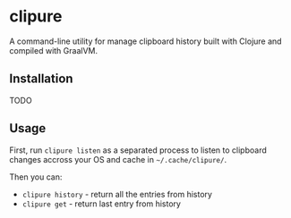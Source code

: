 # clipure

A command-line utility for manage clipboard history built with Clojure and compiled with GraalVM.

## Installation

TODO

## Usage

First, run `clipure listen` as a separated process to listen to clipboard changes accross your OS and cache in `~/.cache/clipure/`.

Then you can:

- `clipure history` - return all the entries from history
- `clipure get` - return last entry from history
